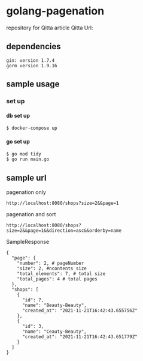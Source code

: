 # golang-pagenation
repository for Qitta article
Qitta Url:

## dependencies
```
gin: version 1.7.4
gorm version 1.9.16
```

## sample usage
### set up
#### db set up
```
$ docker-compose up
```

#### go set up
```
$ go mod tidy
$ go run main.go
```

## sample url
pagenation only
```
http://localhost:8080/shops?size=2&&page=1
```

pagenation and sort
```
http://localhost:8080/shops?size=2&&page=1&&direction=asc&&orderby=name
```

SampleResponse
```
{
  "page": {
    "number": 2, # pageNumber
    "size": 2, #ncontents size
    "total_elements": 7, # total size
    "total_pages": 4 # total pages
  },
  "shops": [
    {
      "id": 7,
      "name": "Beauty-Beauty",
      "created_at": "2021-11-21T16:42:43.655756Z"
    },
    {
      "id": 3,
      "name": "Ceauty-Beauty",
      "created_at": "2021-11-21T16:42:43.651779Z"
    }
  ]
}
```
